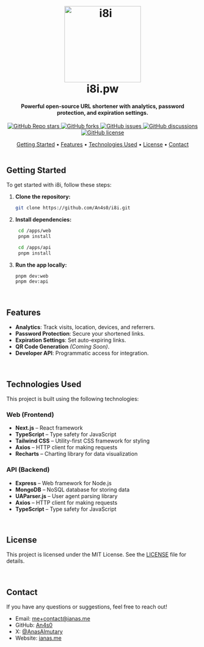<h1 align="center">
  <br>
  <a href="http://i8i.pw"><img src="https://i.imgur.com/Z3CyvGW.png" alt="i8i" width="200"></a>
  <br>
  i8i.pw
  <br>
</h1>

<h4 align="center">Powerful open-source URL shortener with analytics, password protection, and expiration settings.</h4>

<p align="center">
  <a href="https://github.com/An4s0/i8i/stargazers">
    <img alt="GitHub Repo stars" src="https://img.shields.io/github/stars/An4s0/i8i?style=for-the-badge">
</a>
<a href="https://github.com/An4s0/i8i/network/members">
    <img alt="GitHub forks" src="https://img.shields.io/github/forks/An4s0/i8i?style=for-the-badge">
</a>
<a href="https://github.com/An4s0/i8i/issues">
    <img alt="GitHub issues" src="https://img.shields.io/github/issues/An4s0/i8i?style=for-the-badge">
</a>
<a href="https://github.com/An4s0/i8i/discussions">
    <img alt="GitHub discussions" src="https://img.shields.io/github/discussions/An4s0/i8i?style=for-the-badge">
</a>
<a href="https://github.com/An4s0/i8i/blob/main/LICENSE">
    <img alt="GitHub license" src="https://img.shields.io/github/license/An4s0/i8i?style=for-the-badge">
</a>
</p>

<div align="center">
  <a href="#getting-started">Getting Started</a> •
  <a href="#features">Features</a> •
  <a href="#technologies-used">Technologies Used</a> •
  <a href="#license">License</a> •
  <a href="#contact">Contact</a>
</div>

<br>

<div id="getting-started">
  <h2>Getting Started</h2>
  <p>To get started with i8i, follow these steps:</p>

1. **Clone the repository:**

   ```bash
   git clone https://github.com/An4s0/i8i.git
   ```

2. **Install dependencies:**

   ```bash
    cd /apps/web
    pnpm install

    cd /apps/api
    pnpm install
   ```

3. **Run the app locally:**
   ```bash
   pnpm dev:web
   pnpm dev:api
   ```
   </div>

<br>

<div id="features">
  <h2>Features</h2>

- **Analytics**: Track visits, location, devices, and referrers.
- **Password Protection**: Secure your shortened links.
- **Expiration Settings**: Set auto-expiring links.
- **QR Code Generation** _(Coming Soon)_.
- **Developer API**: Programmatic access for integration.
</div>

<br>

<div id="technologies-used">
  <h2>Technologies Used</h2>
  <p>This project is built using the following technologies:</p>

### Web (Frontend)
- **Next.js** – React framework
- **TypeScript** – Type safety for JavaScript
- **Tailwind CSS** – Utility-first CSS framework for styling
- **Axios** – HTTP client for making requests
- **Recharts** – Charting library for data visualization

### API (Backend)
- **Express** – Web framework for Node.js
- **MongoDB** – NoSQL database for storing data
- **UAParser.js** – User agent parsing library
- **Axios** – HTTP client for making requests
- **TypeScript** – Type safety for JavaScript
</div>

<br>

<div id="license">
    <h2>License</h2>
    <p>This project is licensed under the MIT License. See the <a href="LICENSE">LICENSE</a> file for details.</p>
</div>

<br>

<div id="contact">
<h2>Contact</h2>
<p>If you have any questions or suggestions, feel free to reach out!</p>

- Email: [me+contact@ianas.me](mailto:me+contact@ianas.me)
- GitHub: [An4s0](https://github.com/An4s0)
- X: [@AnasAlmutary](https://x.com/AnasAlmutary)
- Website: [ianas.me](https://ianas.me)
</div>